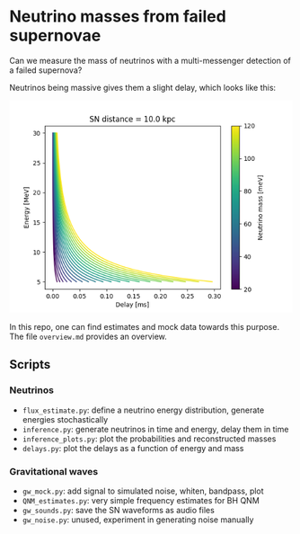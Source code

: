 # Neutrino masses from failed supernovae

Can we measure the mass of neutrinos with a multi-messenger detection of a failed supernova?

Neutrinos being massive gives them a slight delay, 
which looks like this:

![figure](delays.png)

In this repo, one can find estimates and mock data towards this purpose.
The file `overview.md` provides an overview.

## Scripts

### Neutrinos

- `flux_estimate.py`: define a neutrino energy distribution, generate energies stochastically
- `inference.py`: generate neutrinos in time and energy, delay them in time
- `inference_plots.py`: plot the probabilities and reconstructed masses
- `delays.py`: plot the delays as a function of energy and mass

### Gravitational waves

- `gw_mock.py`: add signal to simulated noise, whiten, bandpass, plot
- `QNM_estimates.py`: very simple frequency estimates for BH QNM
- `gw_sounds.py`: save the SN waveforms as audio files
- `gw_noise.py`: unused, experiment in generating noise manually